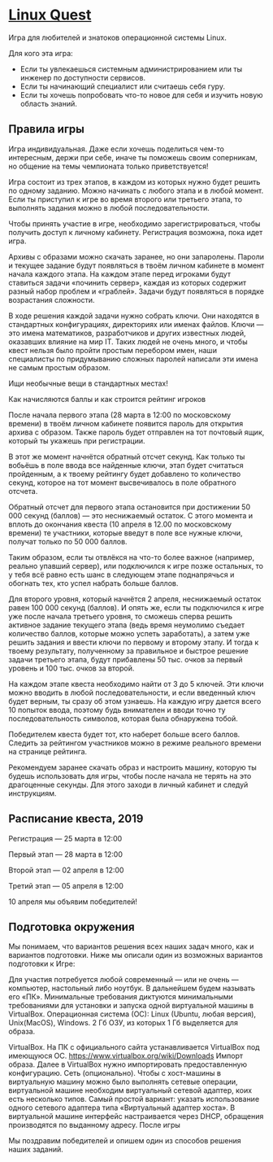 # [Linux Quest](https://linux.mail.ru)

Игра для любителей и знатоков операционной системы Linux. 

Для кого эта игра:

* Если ты увлекаешься системным администрированием или ты инженер по доступности сервисов.
* Если ты начинающий специалист или считаешь себя гуру.
* Если ты хочешь попробовать что-то новое для себя и изучить новую область знаний.

## Правила игры

Игра индивидуальная. Даже если хочешь поделиться чем-то интересным, держи при себе, иначе ты поможешь своим соперникам, но общение на темы чемпионата только приветствуется!

Игра состоит из трех этапов, в каждом из которых нужно будет решить по одному заданию. Можно начинать с любого этапа и в любой момент. Если ты приступил к игре во время второго или третьего этапа, то выполнять задания можно в любой последовательности.

Чтобы принять участие в игре, необходимо зарегистрироваться, чтобы получить доступ к личному кабинету. Регистрация возможна, пока идет игра.

Архивы с образами можно скачать заранее, но они запаролены. Пароли и текущее задание будут появляться в твоём личном кабинете в момент начала каждого этапа. На каждом этапе перед игроками будут ставиться задачи «починить сервер», каждая из которых содержит разный набор проблем и «граблей». Задачи будут появляться в порядке возрастания сложности.

В ходе решения каждой задачи нужно собрать ключи. Они находятся в стандартных конфигурациях, директориях или именах файлов. Ключи — это имена математиков, разработчиков и других известных людей, оказавших влияние на мир IT. Таких людей не очень много, и чтобы квест нельзя было пройти простым перебором имен, наши специалисты по придумыванию сложных паролей написали эти имена не самым простым образом.

Ищи необычные вещи в стандартных местах! 

Как начисляются баллы и как строится рейтинг игроков

После начала первого этапа (28 марта в 12:00 по московскому времени) в твоём личном кабинете появится пароль для открытия архива с образом. Также пароль будет отправлен на тот почтовый ящик, который ты укажешь при регистрации.

В этот же момент начнётся обратный отсчет секунд. Как только ты вобьёшь в поле ввода все найденные ключи, этап будет считаться пройденным, а к твоему рейтингу будет добавлено то количество секунд, которое на тот момент высвечивалось в поле обратного отсчета.

Обратный отсчет для первого этапа остановится при достижении 50 000 секунд (баллов) — это неснижаемый остаток. С этого момента и вплоть до окончания квеста (10 апреля в 12.00 по московскому времени) те участники, которые введут в поле все нужные ключи, получат только по 50 000 баллов.

Таким образом, если ты отвлёкся на что-то более важное (например, реально упавший сервер), или подключился к игре позже остальных, то у тебя всё равно есть шанс в следующем этапе поднапрячься и обогнать тех, кто успел набрать больше баллов.

Для второго уровня, который начнётся 2 апреля, неснижаемый остаток равен 100 000 секунд (баллов). И опять же, если ты подключился к игре уже после начала третьего уровня, то сможешь сперва решить активное задание текущего этапа (ведь время неумолимо съедает количество баллов, которые можно успеть заработать), а затем уже решить задания и ввести ключи по первому и второму этапу. И тогда к твоему результату, полученному за правильное и быстрое решение задачи третьего этапа, будут прибавлены 50 тыс. очков за первый уровень и 100 тыс. очков за второй.

На каждом этапе квеста необходимо найти от 3 до 5 ключей. Эти ключи можно вводить в любой последовательности, и если введенный ключ будет верным, ты сразу об этом узнаешь. На каждую игру дается всего 10 попыток ввода, поэтому будь внимателен и вводи точно ту последовательность символов, которая была обнаружена тобой.

Победителем квеста будет тот, кто наберет больше всего баллов. Следить за рейтингом участников можно в режиме реального времени на странице рейтинга.

Рекомендуем заранее скачать образ и настроить машину, которую ты будешь использовать для игры, чтобы после начала не терять на это драгоценные секунды. Для этого заходи в личный кабинет и следуй инструкциям.

## Расписание квеста, 2019

Регистрация — 25 марта в 12:00

Первый этап — 28 марта в 12:00

Второй этап — 02 апреля в 12:00

Третий этап — 05 апреля в 12:00

10 апреля мы объявим победителей!

## Подготовка окружения

Мы понимаем, что вариантов решения всех наших задач много, как и вариантов подготовки. Ниже мы описали один из возможных вариантов подготовки к Игре:

Для участия потребуется любой современный — или не очень — компьютер, настольный либо ноутбук. В дальнейшем будем называть его «ПК». Минимальные требования диктуются минимальными требованиями для установки и запуска одной виртуальной машины в VirtualBox. Операционная система (ОС): Linux (Ubuntu, любая версия), Unix(MacOS), Windows. 2 Гб ОЗУ, из которых 1 Гб выделяется для образа.

VirtualBox. На ПК с официального сайта устанавливается VirtualBox под имеющуюся ОС. https://www.virtualbox.org/wiki/Downloads
Импорт образа. Далее в VirtualBox нужно импортировать предоставленную конфигурацию.
Сеть (опционально). Чтобы с хост-машины в виртуальную машину можно было выполнять сетевые операции, виртуальной машине необходим виртуальный сетевой адаптер, коих есть несколько типов. Самый простой вариант: указать использование одного сетевого адаптера типа «Виртуальный адаптер хоста». В виртуальной машине интерфейс настраивается через DHCP, обращения производятся по выданному адресу.
После игры

Мы поздравим победителей и опишем один из способов решения наших заданий.

